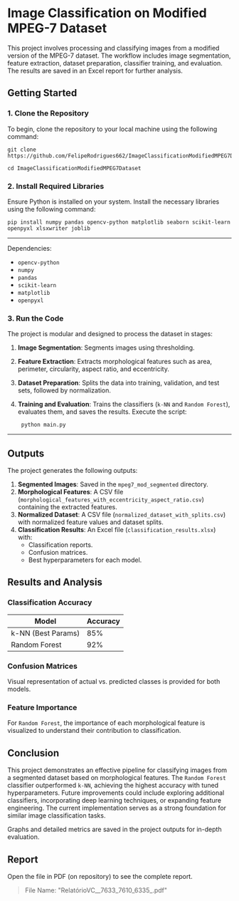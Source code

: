 # Image Classification on Modified MPEG-7 Dataset

This project involves processing and classifying images from a modified version of the MPEG-7 dataset. The workflow includes image segmentation, feature extraction, dataset preparation, classifier training, and evaluation. The results are saved in an Excel report for further analysis.
## Getting Started

### 1. Clone the Repository
To begin, clone the repository to your local machine using the following command:


    git clone   https://github.com/FelipeRodrigues662/ImageClassificationModifiedMPEG7Dataset

    cd ImageClassificationModifiedMPEG7Dataset



### 2. Install Required Libraries
Ensure Python is installed on your system. Install the necessary libraries using the following command:

    pip install numpy pandas opencv-python matplotlib seaborn scikit-learn openpyxl xlsxwriter joblib

---

Dependencies:
- `opencv-python`
- `numpy`
- `pandas`
- `scikit-learn`
- `matplotlib`
- `openpyxl`
### 3. Run the Code
The project is modular and designed to process the dataset in stages:

1. **Image Segmentation**: Segments images using thresholding.
2. **Feature Extraction**: Extracts morphological features such as area, perimeter, circularity, aspect ratio, and eccentricity.
3. **Dataset Preparation**: Splits the data into training, validation, and test sets, followed by normalization.
4. **Training and Evaluation**: Trains the classifiers (`k-NN` and `Random Forest`), evaluates them, and saves the results.
Execute the script:

        python main.py

---



## Outputs
The project generates the following outputs:

1. **Segmented Images**: Saved in the `mpeg7_mod_segmented` directory.
2. **Morphological Features**: A CSV file (`morphological_features_with_eccentricity_aspect_ratio.csv`) containing the extracted features.
3. **Normalized Dataset**: A CSV file (`normalized_dataset_with_splits.csv`) with normalized feature values and dataset splits.
4. **Classification Results**: An Excel file (`classification_results.xlsx`) with:
   - Classification reports.
   - Confusion matrices.
   - Best hyperparameters for each model.
## Results and Analysis

### Classification Accuracy
| Model             | Accuracy |
|--------------------|----------|
| k-NN (Best Params) | 85%      |
| Random Forest      | 92%      |
### Confusion Matrices
Visual representation of actual vs. predicted classes is provided for both models.

### Feature Importance
For `Random Forest`, the importance of each morphological feature is visualized to understand their contribution to classification.
## Conclusion
This project demonstrates an effective pipeline for classifying images from a segmented dataset based on morphological features. The `Random Forest` classifier outperformed `k-NN`, achieving the highest accuracy with tuned hyperparameters.
Future improvements could include exploring additional classifiers, incorporating deep learning techniques, or expanding feature engineering. The current implementation serves as a strong foundation for similar image classification tasks.

Graphs and detailed metrics are saved in the project outputs for in-depth evaluation.

## Report
 Open the file in PDF (on repository) to see the complete report.
 > File Name: "RelatórioVC__7633_7610_6335_.pdf"
